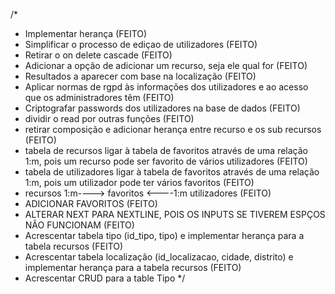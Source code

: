 /*
 * Implementar herança (FEITO)
 * Simplificar o processo de ediçao de utilizadores (FEITO)
 * Retirar o on delete cascade  (FEITO)
 * Adicionar a opção de adicionar um recurso, seja ele qual for (FEITO)
 * Resultados a aparecer com base na localização (FEITO)
 * Aplicar normas de rgpd às informações dos utilizadores e ao acesso que os administradores têm (FEITO)
 * Criptografar passwords dos utilizadores na base de dados (FEITO)
 * dividir o read por outras funções (FEITO)
 * retirar composição e adicionar herança entre recurso e os sub recursos (FEITO)
 * tabela de recursos ligar à tabela de favoritos através de uma relação 1:m, pois um recurso pode ser favorito de vários utilizadores (FEITO)
 * tabela de utilizadores ligar à tabela de favoritos através de uma relação 1:m, pois um utilizador pode ter vários favoritos (FEITO)
 * recursos 1:m----> favoritos <----1:m utilizadores (FEITO)
 * ADICIONAR FAVORITOS (FEITO)
 * ALTERAR NEXT PARA NEXTLINE, POIS OS INPUTS SE TIVEREM ESPÇOS NÃO FUNCIONAM (FEITO)
 * Acrescentar tabela tipo (id_tipo, tipo) e implementar herança para a tabela recursos (FEITO)
 * Acrescentar tabela localização (id_localizacao, cidade, distrito) e implementar herança para a tabela recursos (FEITO)
 * Acrescentar CRUD para a table Tipo
 */
